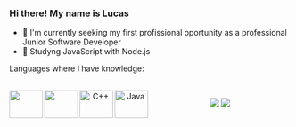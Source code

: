 ### Hi there! My name is Lucas

- 🔭 I'm currently seeking my first profissional oportunity as a professional Junior Software Developer 
- 🌱 Studyng JavaScript with Node.js

Languages where I have knowledge:
<div align="center" style="display: inline_block"><br>    
  <i class="devicon-javascript-plain colored"></i>
  <img align="left" height="50" width="60" src="https://cdn.jsdelivr.net/gh/devicons/devicon/icons/javascript/javascript-original.svg" />
  <img align="left" height="50" width="60" src="https://cdn.jsdelivr.net/gh/devicons/devicon/icons/nodejs/nodejs-original-wordmark.svg" />      
  <img align="left" alt="C++" height="50" width="60" src="https://cdn.jsdelivr.net/gh/devicons/devicon/icons/c/c-original.svg" />
  <img align="left" alt="Java" height="50" width="60" src="https://cdn.jsdelivr.net/gh/devicons/devicon/icons/java/java-original.svg" />
</div>



<div align="center"> 
 
  <a href = "mailto:lucaszambiazzi194@gmail.com"><img src="https://img.shields.io/badge/-Gmail-%23333?style=for-the-badge&logo=gmail&logoColor=white" target="_blank"></a>
  <a href="https://www.linkedin.com/in/lucas-zambiazzi-brandino-724555239/" target="_blank"><img src="https://img.shields.io/badge/-LinkedIn-%230077B5?style=for-the-badge&logo=linkedin&logoColor=white" target="_blank"></a> 
  
 </div>
